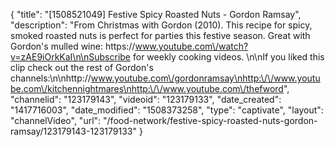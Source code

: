 {
    "title": "[1508521049] Festive Spicy Roasted Nuts - Gordon Ramsay",
    "description": "From Christmas with Gordon (2010). This recipe for spicy, smoked roasted nuts is perfect for parties this festive season. Great with Gordon's mulled wine: https:\/\/www.youtube.com\/watch?v=zAE9iOrkKaI\n\nSubscribe for weekly cooking videos. \n\nIf you liked this clip check out the rest of Gordon's channels:\n\nhttp:\/\/www.youtube.com\/gordonramsay\nhttp:\/\/www.youtube.com\/kitchennightmares\nhttp:\/\/www.youtube.com\/thefword",
    "channelid": "123179143",
    "videoid": "123179133",
    "date_created": "1417716003",
    "date_modified": "1508373258",
    "type": "captivate",
    "layout": "channelVideo",
    "url": "\/food-network\/festive-spicy-roasted-nuts-gordon-ramsay\/123179143-123179133"
}